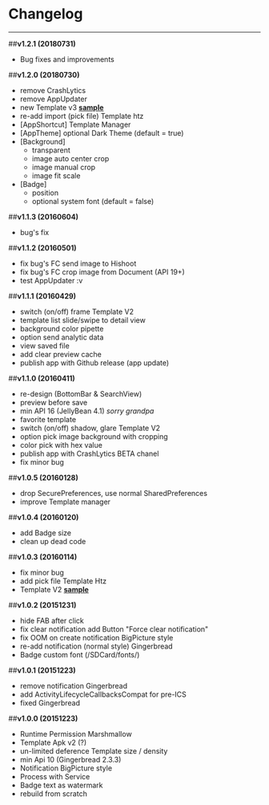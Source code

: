 # Changelog
-----
##**v1.2.1 (20180731)**

- Bug fixes and improvements

##**v1.2.0 (20180730)**

- remove CrashLytics
- remove AppUpdater
- new Template v3 [**sample**](https://github.com/hishoot2i/TemplateHishoot/tree/master/templatev3)
- re-add import (pick file) Template htz
- [AppShortcut] Template Manager
- [AppTheme] optional Dark Theme (default = true)
- [Background]
  - transparent
  - image auto center crop
  - image manual crop
  - image fit scale
- [Badge]
  - position
  - optional system font (default = false)

##**v1.1.3 (20160604)**

- bug's fix 

##**v1.1.2 (20160501)**

- fix bug's FC send image to Hishoot
- fix bug's FC crop image from Document (API 19+)
- test AppUpdater :v

##**v1.1.1 (20160429)**

- switch (on/off) frame Template V2
- template list slide/swipe to detail view
- background color pipette
- option send analytic data
- view saved file
- add clear preview cache
- publish app with Github release (app update)

##**v1.1.0 (20160411)**

- re-design (BottomBar & SearchView)
- preview before save
- min API 16 (JellyBean 4.1) *sorry grandpa*
- favorite template
- switch (on/off) shadow, glare Template V2
- option pick image background with cropping
- color pick with hex value
- publish app with CrashLytics BETA chanel
- fix minor bug

##**v1.0.5 (20160128)**

- drop SecurePreferences, use normal SharedPreferences
- improve Template manager

##**v1.0.4 (20160120)**

- add Badge size
- clean up dead code

##**v1.0.3 (20160114)**

- fix minor bug
- add pick file Template Htz
- Template V2 [**sample**](https://github.com/hishoot2i/TemplateHishoot/tree/master/templatev2)

##**v1.0.2 (20151231)**

- hide FAB after click
- fix clear notification add Button "Force clear notification"
- fix OOM on create notification BigPicture style
- re-add notification (normal style) Gingerbread
- Badge custom font (/SDCard/fonts/)

##**v1.0.1 (20151223)**

- remove notification Gingerbread
- add ActivityLifecycleCallbacksCompat for pre-ICS
- fixed Gingerbread

##**v1.0.0 (20151223)**

- Runtime Permission Marshmallow
- Template Apk v2 (?)
- un-limited deference Template size / density
- min Api 10 (Gingerbread 2.3.3)
- Notification BigPicture style
- Process with Service
- Badge text as watermark
- rebuild from scratch